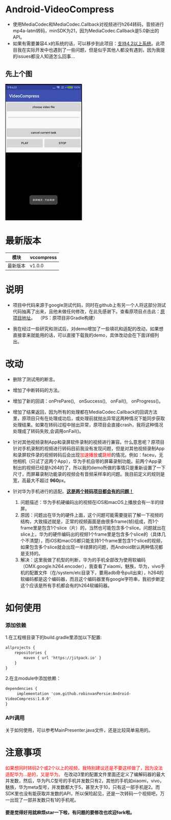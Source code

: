 # Android-VideoCompress
* 使用MediaCodec和MediaCodec.Callback对视频进行h264转码，音频进行mp4a-latm转码，minSDK为21，因为MediaCodec.Callback是5.0新出的API。
* 如果有需要兼容4.x的系统的话，可以移步到此项目：[支持4.2以上系统](https://github.com/fishwjy/VideoCompressor)。此项目我在实际开发中也遇到了一些问题，但是似乎其他人都没有遇到，因为我提的issues都没人知道怎么回事...

## 先上个图
![GitHub set up](https://github.com/robinvanPersie/Android-VideoCompress/blob/master/gif/1526903594183.gif)

# 最新版本
模块|vccompress|
---|---|
最新版本| v1.0.0|
  

# 说明
* 项目中代码来源于google测试代码，同时在github上有另一个人将这部分测试代码抽离了出来，且他未做任何修改，在此先感谢下。查看原项目点击此：[原项目地址](https://github.com/mstorsjo/android-decodeencodetest)。&nbsp;&nbsp;（PS：原项目非Gradle构建）

* 我在经过一些研究和测试后，对demo增加了一些填坑和适配的改动，如果想直接拿来就能用的话，可以直接下载我的demo，具体改动会在下面详细列出。


# 改动
* 删除了测试用的断言。

* 增加了中断转码的方法。

* 增加了新的回调：onPrePare(), &nbsp; onSuccess(), &nbsp; onFail(), &nbsp; onProgress()。

* 增加了结果返回，因为所有的处理都在MediaCodec.Callback的回调方法里，原项目只有在处理成功后，或处理前就抛出异常这两种情况下能同步获取处理结果。如果在转码过程中抛出异常，原项目会直接crash，我将这种情况处理成了转码失败,会调用onFail()。

* 针对其他视频录制App和录屏软件录制的视频进行兼容。什么意思呢？原项目针对手机录制的视频进行转码目前我没有发现问题，但是对其他视频录制App和录屏软件录的视频转码后会出现<font color="#ff0000">加速播放</font>或<font color="#ff0000">跳帧</font>的情况。例如：faceu，无他相机（只试了这两个App），华为手机自带的屏幕录制功能。前两个App录制出的视频已经是h264的了，所以我的demo所做的事情只是重新设置了一下尺寸，而屏幕录制功能录的视频会有音频采样率的问题。我目前定义的规则是宽，高最大不超过&nbsp;**960**px。

* 针对华为手机进行的适配。<u>**这是两个转码项目都会有的问题！**</u>
  1. 问题描述：华为手机硬编码出的视频在iOS和macOS上播放会有一半的绿屏。
  2. 原因：问题出在华为的硬件上面，这个问题可能需要提前了解一下视频的结构，大致描述就是，正常的视频画面是由很多frame(帧)组成，而1个frame里是包含1个slice（片）的，当然也可能包含多个slice。问题就出在slice上，华为的硬件编码出的视频1个frame里是包含多个slice的（具体几个不清楚），而iOS和macOS都只能支持1个frame里包含1个slice的视频，如果包含多个slice就会出现一半绿屏的问题，而Android默认两种情况都是支持的。
  3. 解决：这里我做了机型的判断，华为的手机全部改为使用软编码（OMX.google.h264.encoder），我查看了xiaomi，魅族，华为，vivo手机的配置文件（在/system/etc目录下，要用adb命令pull出来），h264的软编码都是这个编码器，而且这个编码器里有google字符串，我初步断定这个应该是所有手机都会有的h264软编码器。
  
# 如何使用
### 添加依赖
1.在工程根目录下的build.gradle里添加以下配置:
``` 
allprojects {
    repositories {
        maven { url 'https://jitpack.io' }
    }
} 
```
2.在主module中添加依赖：
```
dependencies {
     implementation 'com.github.robinvanPersie:Android-VideoCompress:1.0.0'
}
```
### API调用
关于如何使用，可以参考MainPresenter.java文件，还是比较简单易用的。
  
# 注意事项
<font color="ff0000">如果想同时转码2个或2个以上的视频，我特别建议还是不要这样做了，因为没法适配华为...是的，又是华为。</font>
在改动3里的配置文件里面还定义了编解码器的最大并发数，然后，华为PLC型号的手机并发数只有2，其他的手机如xiaomi，vivo，魅族，华为meta型号，并发数都大于5，甚至大于10，只有这一部手机是2。而SDK里也没有能获取并发数的API，所以保险起见，还是一次转码一个视频吧，万一出现了一部并发数只有1的手机呢。
<br/>
#### 要是觉得好用就麻烦star一下啦，有问题的要修改也欢迎fork啦。

  





